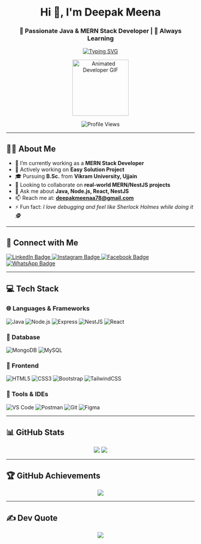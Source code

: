 <h1 align="center" font=Fira>Hi 👋, I'm Deepak Meena </h1>
<h3 align="center">🚀 Passionate Java & MERN Stack Developer | 🌱 Always Learning</h3>

<p align="center">
  <a href="https://github.com/VinodChoudhart12/readme-typing-svg">
    <img src="https://readme-typing-svg.demolab.com/?lines=JAVA%20And%20MERN%20stack%20web%20developer;Always%20learning%20new%20things&font=Fira%20Code&center=true&width=440&height=45&color=6864A0&vCenter=true&pause=1000&size=22" alt="Typing SVG">
  </a>
</p>

<p align="center">
  <img src="https://media.giphy.com/media/WUlplcMpOCEmTGBtBW/giphy.gif" width="150" alt="Animated Developer GIF">
</p>



<p align="center">
  <img src="https://komarev.com/ghpvc/?username=deepakmeena78&color=green" alt="Profile Views" />
</p>

---

## 👨‍💻 About Me

- 🌱 I’m currently working as a **MERN Stack Developer**
- 🔭 Actively working on **Easy Solution Project**
- 🎓 Pursuing **B.Sc.** from **Vikram University, Ujjain**
- 👯 Looking to collaborate on **real-world MERN/NestJS projects**
- 💬 Ask me about **Java, Node.js, React, NestJS**
- 📫 Reach me at: **deepakmeenaa78@gmail.com**
- ⚡ Fun fact: *I love debugging and feel like Sherlock Holmes while doing it 🕵️*

---

## 🔗 Connect with Me

<p>
  <a href="https://linkedin.com/in/deepak-meena-220114286/" target="_blank">
    <img src="https://img.shields.io/badge/LinkedIn-0077B5?style=for-the-badge&logo=linkedin&logoColor=white" alt="LinkedIn Badge"/>
  </a>
  <a href="https://instagram.com/ankit____meena_" target="_blank">
    <img src="https://img.shields.io/badge/Instagram-E4405F?style=for-the-badge&logo=instagram&logoColor=white" alt="Instagram Badge"/>
  </a>
  <a href="https://www.facebook.com/profile.php?id=100025286423780" target="_blank">
    <img src="https://img.shields.io/badge/Facebook-1877F2?style=for-the-badge&logo=facebook&logoColor=white" alt="Facebook Badge"/>
  </a>
  <a href="https://api.whatsapp.com/send?phone=6260576040" target="_blank">
    <img src="https://img.shields.io/badge/WhatsApp-25D366?style=for-the-badge&logo=whatsapp&logoColor=white" alt="WhatsApp Badge"/>
  </a>
</p>

---

## 💻 Tech Stack

### 🌐 Languages & Frameworks
![Java](https://img.shields.io/badge/Java-ED8B00?style=flat&logo=java&logoColor=white)
![Node.js](https://img.shields.io/badge/Node.js-339933?style=flat&logo=nodedotjs&logoColor=white)
![Express](https://img.shields.io/badge/Express.js-000000?style=flat&logo=express&logoColor=white)
![NestJS](https://img.shields.io/badge/NestJS-E0234E?style=flat&logo=nestjs&logoColor=white)
![React](https://img.shields.io/badge/React-61DAFB?style=flat&logo=react&logoColor=black)

### 💾 Database
![MongoDB](https://img.shields.io/badge/MongoDB-4EA94B?style=flat&logo=mongodb&logoColor=white)
![MySQL](https://img.shields.io/badge/MySQL-4479A1?style=flat&logo=mysql&logoColor=white)

### 🎨 Frontend
![HTML5](https://img.shields.io/badge/HTML5-E34F26?style=flat&logo=html5&logoColor=white)
![CSS3](https://img.shields.io/badge/CSS3-1572B6?style=flat&logo=css3&logoColor=white)
![Bootstrap](https://img.shields.io/badge/Bootstrap-563D7C?style=flat&logo=bootstrap&logoColor=white)
![TailwindCSS](https://img.shields.io/badge/TailwindCSS-06B6D4?style=flat&logo=tailwind-css&logoColor=white)

### 🔧 Tools & IDEs
![VS Code](https://img.shields.io/badge/VS%20Code-007ACC?style=flat&logo=visual-studio-code&logoColor=white)
![Postman](https://img.shields.io/badge/Postman-FF6C37?style=flat&logo=postman&logoColor=white)
![Git](https://img.shields.io/badge/Git-F05032?style=flat&logo=git&logoColor=white)
![Figma](https://img.shields.io/badge/Figma-F24E1E?style=flat&logo=figma&logoColor=white)

---

## 📊 GitHub Stats

<p align="center">
  <img src="https://github-readme-stats.vercel.app/api?username=deepakmeena78&show_icons=true&theme=tokyonight" />
  <img src="https://github-readme-stats.vercel.app/api/top-langs/?username=deepakmeena78&layout=compact&theme=tokyonight" />
</p>

---

## 🏆 GitHub Achievements

<p align="center">
  <img src="https://github-profile-trophy.vercel.app/?username=deepakmeena78&theme=darkhub&no-bg=true&no-frame=true" />
</p>

---

## ✍️ Dev Quote

<p align="center">
  <img src="https://quotes-github-readme.vercel.app/api?type=horizontal&theme=tokyonight" />
</p>
